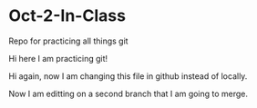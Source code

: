 # Oct-2-In-Class
Repo for practicing all things git 

Hi here I am practicing git!

Hi again, now I am changing this file in github instead of locally.

Now I am editting on a second branch that I am going to merge.
